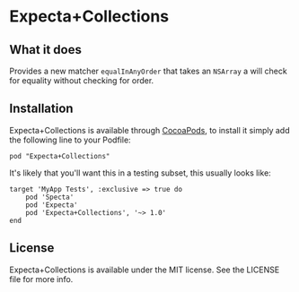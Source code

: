 # Expecta+Collections


## What it does

Provides a new matcher `equalInAnyOrder` that takes an `NSArray` a will check for equality without checking for order.

## Installation

Expecta+Collections is available through [CocoaPods](http://cocoapods.org), to install it simply add the following line to your Podfile:

    pod "Expecta+Collections"

It's likely that you'll want this in a testing subset, this usually looks like:


    target 'MyApp Tests', :exclusive => true do
        pod 'Specta'
        pod 'Expecta'
        pod 'Expecta+Collections', '~> 1.0'
    end



## License

Expecta+Collections is available under the MIT license. See the LICENSE file for more info.

